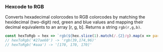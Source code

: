 ### Hexcode to RGB

Converts hexadecimal colorcodes to RGB colorcodes by matching the hexidecimal (two-digit) red, green and blue values and 
mapping their decimal equivalents to an array [r, g, b]. Returns a string `rgb(r,g,b)`.

```js
const hexToRgb = hex => `rgb(${hex.slice(1).match(/.{2}/g).map(x => parseInt(x, 16)).join()})`
// hexToRgb('#27ae60') -> 'rgb(39,174,96)'
// hexToRgb('#aaa') -> '[170, 170, 170]'
```
